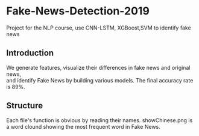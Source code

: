 # Fake-News-Detection-2019
Project for the NLP course, use CNN-LSTM, XGBoost,SVM to identify fake news

## Introduction
We generate features, visualize their differences in fake news and original news,  
and identify Fake News by building various models.
The final accuracy rate is 89%.

## Structure
Each file's function is obvious by reading their names.
showChinese.png is a word clound showing the most frequent word in Fake News.
